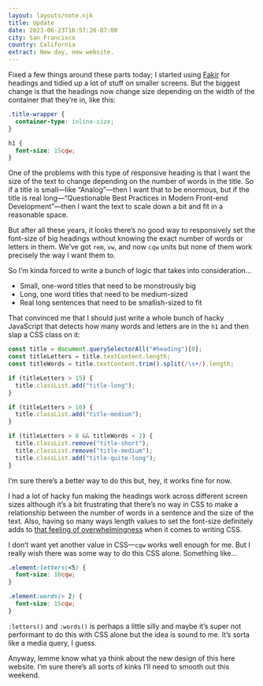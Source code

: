 ```yaml
---
layout: layouts/note.njk
title: Update
date: 2023-06-23T16:57:28-07:00
city: San Francisco
country: California
extract: New day, new website.
---
```


Fixed a few things around these parts today; I started using [Fakir](https://www.underware.nl/fonts/fakir/preface) for headings and tidied up a lot of stuff on smaller screens. But the biggest change is that the headings now change size depending on the width of the container that they’re in, like this:

```css
.title-wrapper {
  container-type: inline-size;
}

h1 {
  font-size: 15cqw;
}
```

One of the problems with this type of responsive heading is that I want the size of the text to change depending on the number of words in the title. So if a title is small—like “Analog”—then I want that to be enormous, but if the title is real long—“Questionable Best Practices in Modern Front-end Development”—then I want the text to scale down a bit and fit in a reasonable space.

But after all these years, it looks there’s no good way to responsively set the font-size of big headings without knowing the exact number of words or letters in them. We’ve got `rem`, `vw`, and now `cqw` units but none of them work precisely the way I want them to.

So I’m kinda forced to write a bunch of logic that takes into consideration...

- Small, one-word titles that need to be monstrously big
- Long, one word titles that need to be medium-sized
- Real long sentences that need to be smallish-sized to fit

That convinced me that I should just write a whole bunch of hacky JavaScript that detects how many words and letters are in the `h1` and then slap a CSS class on it:

```javascript
const title = document.querySelectorAll("#heading")[0];
const titleLetters = title.textContent.length;
const titleWords = title.textContent.trim().split(/\s+/).length;

if (titleLetters > 15) {
  title.classList.add("title-long");
}

if (titleLetters > 10) {
  title.classList.add("title-medium");
}

if (titleLetters > 8 && titleWords < 2) {
  title.classList.remove("title-short");
  title.classList.remove("title-medium");
  title.classList.add("title-quite-long");
}
```

I’m sure there’s a better way to do this but, hey, it works fine for now.

I had a lot of hacky fun making the headings work across different screen sizes although it’s a bit frustrating that there’s no way in CSS to make a relationship between the number of words in a sentence and the size of the text. Also, having so many ways length values to set the font-size definitely adds to [that feeling of overwhelmingness](/newsletter/the-staggering-frontiers-of-css/) when it comes to writing CSS.

I don’t want yet another value in CSS—`cqw` works well enough for me. But I really wish there was some way to do this CSS alone. Something like...

```css
.element:letters(<5) {
  font-size: 10cqw;
}

.element:words(> 2) {
  font-size: 15cqw;
}
```

`:letters()` and `:words()` is perhaps a little silly and maybe it’s super not performant to do this with CSS alone but the idea is sound to me. It’s sorta like a media query, I guess.

Anyway, lemme know what ya think about the new design of this here website. I’m sure there’s all sorts of kinks I’ll need to smooth out this weekend.
